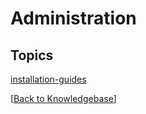 # Administration

## Topics

[installation-guides](./installation-guides/README.md)  

[[Back to Knowledgebase](./../README.md)]  
